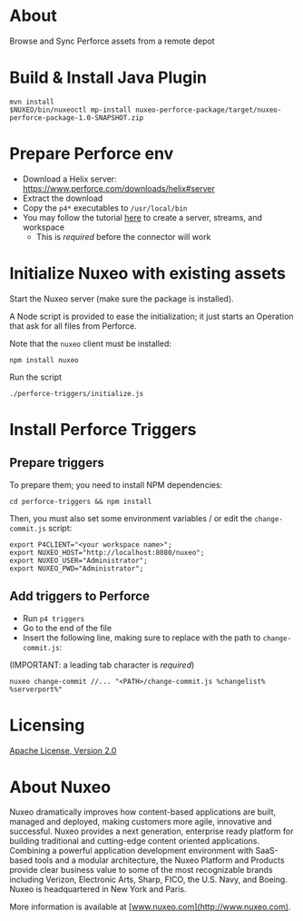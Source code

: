 # About
Browse and Sync Perforce assets from a remote depot

# Build & Install Java Plugin

```
mvn install
$NUXEO/bin/nuxeoctl mp-install nuxeo-perforce-package/target/nuxeo-perforce-package-1.0-SNAPSHOT.zip
```

# Prepare Perforce env

* Download a Helix server: https://www.perforce.com/downloads/helix#server
* Extract the download
* Copy the `p4*` executables to `/usr/local/bin`
* You may follow the tutorial [here](https://www.perforce.com/perforce/doc.current/manuals/p4guide/chapter.tutorial.html) to create a server, streams, and workspace
  * This is *required* before the connector will work

# Initialize Nuxeo with existing assets

Start the Nuxeo server (make sure the package is installed).

A Node script is provided to ease the initialization; it just starts an Operation that ask for all files from Perforce.

Note that the `nuxeo` client must be installed:

```
npm install nuxeo
```

Run the script

```
./perforce-triggers/initialize.js
```

# Install Perforce Triggers

## Prepare triggers

To prepare them; you need to install NPM dependencies:
```
cd perforce-triggers && npm install
```

Then, you must also set some environment variables / or edit the `change-commit.js` script:
```
export P4CLIENT="<your workspace name>";
export NUXEO_HOST="http://localhost:8080/nuxeo";
export NUXEO_USER="Administrator";
export NUXEO_PWD="Administrator";
```

## Add triggers to Perforce

* Run `p4 triggers`
* Go to the end of the file
* Insert the following line, making sure to replace <PATH> with the path to `change-commit.js`:

(IMPORTANT: a leading tab character is *required*)

```
nuxeo change-commit //... "<PATH>/change-commit.js %changelist% %serverport%"
```
# Licensing

[Apache License, Version 2.0](http://www.apache.org/licenses/LICENSE-2.0)

# About Nuxeo

Nuxeo dramatically improves how content-based applications are built, managed and deployed, making customers more agile, innovative and successful. Nuxeo provides a next generation, enterprise ready platform for building traditional and cutting-edge content oriented applications. Combining a powerful application development environment with SaaS-based tools and a modular architecture, the Nuxeo Platform and Products provide clear business value to some of the most recognizable brands including Verizon, Electronic Arts, Sharp, FICO, the U.S. Navy, and Boeing. Nuxeo is headquartered in New York and Paris.

More information is available at [www.nuxeo.com](http://www.nuxeo.com).
